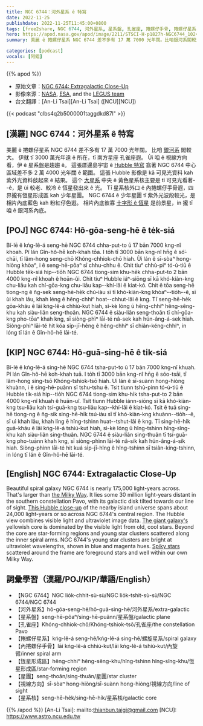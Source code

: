 ```yaml
---
title: NGC 6744：河外星系 ê 特寫
date: 2022-11-25
publishdate: 2022-11-25T11:45:00+0800
tags: [free2share, NGC 6744, 河外星系, 星系盤, 孔雀座, 捲螺仔手骨, 捲螺仔星系, 內捲螺仔手骨, 恆星形成區, 星團, 視線方向, 星系核]
hero: https://apod.nasa.gov/apod/image/2211/STSCI-H-p1827h-NGC6744_1024x925.jpg
summary: 美麗 ê 捲螺仔星系 NGC 6744 差不多有 17 萬 7000 光年闊。比咱銀河系閣較大。

categories: [podcast]
vocals: [阿錕]
---
```


{{% apod %}}

- 原始文章：[NGC 6744: Extragalactic Close-Up](https://apod.nasa.gov/apod/ap221125.html)
- 影像來源：[NASA](https://www.nasa.gov/), [ESA](https://www.spacetelescope.org/), and the [LEGUS team](https://hubblesite.org/contents/news-releases/2018/news-2018-27.html)
- 台文翻譯：[An-Li Tsai][An-Li Tsai] ([NCU][NCU])

{{< podcast "clbs4q2b5000001taggdkd87l" >}}

## [漢羅] NGC 6744：河外星系 ê 特寫
美麗 ê 捲螺仔星系 NGC 6744 差不多有 17 萬 7000 光年闊。
比咱 [銀河系][the Milky Way] 閣較大。
伊就 tī 3000 萬光年遠 ê 所在，tī 南方星座 孔雀座遐。
Ùi 咱 ê 視線方向看，伊 ê 星系盤是趨趨 ê。
這張厝邊島宇宙 ê [Hubble 特寫][This Hubble close-up] 翕著 NGC 6744 中心區域差不多 2 萬 4000 光年闊 ê 範圍。
這張 Hubble 影像是 kā 可見光資料 kah 紫外光資料敆起來 ê 結果。
這个 [大星系][The giant galaxy's] 中央 ê 黃色星系核主要是 tī 可見光看著--ê，是 ùi 較老、較冷 ê 恆星發出來 ê 光。
Tī 星系核外口 ê 內捲螺仔手骨遐，四界攏有恆星形成區 kah 少年星團。
NGC 6744 ê 少年星團 tī 紫外光波段較光，是相片內底藍色 kah 粉紅仔色遐。
相片內底彼寡 [十字形 ê 恆星][Spiky stars] 是前景星，in 攏 tī 咱 ê 銀河系內底。

## [POJ] NGC 6744: Hô-gōa-seng-hē ê te̍k-siá
Bí-lē ê kńg-lê-á seng-hē NGC 6744 chha-put-to ū 17 bān 7000 kng-nî khoah.
Pí lán Gîn-hô-hē koh-khah tōa.
I to̍h tī 3000 bān kng-nî hn̄g ê só͘-chāi, tī lâm-hong seng-chō Khóng-chhiok-chō hiah.
Ùi lán ê sī-sòaⁿ hong-hiòng khòaⁿ, i ê seng-hē-pôaⁿ sī chhu-chhu ê.
Chit tiuⁿ chhù-piⁿ tó-ú-tiū ê Hubble te̍k-siá hip--tio̍h NGC 6744 tiong-sim khu-he̍k chha-put-to 2 bān 4000 kng-nî khoah ê hoān-ûi.
Chit tiuⁿ Hubble iáⁿ-siōng sī kā khó-kiàn-kng chu-liāu kah chí-gōa-kng chu-liāu kap--khí-lâi ê kiat-kó.
Chit ê tōa seng-hē tiong-ng ê n̂g-sek seng-hē-he̍k chú-iàu sī tī khó-kiàn-kng khòaⁿ--tio̍h--ê, sī ùi khah lāu, khah léng ê hêng-chhiⁿ hoat--chhut-lâi ê kng.
Tī seng-hē-he̍k gōa-kháu ê lāi kńg-lê-á chhiú-kut hiah, sì-kè lóng ū hêng-chhiⁿ hêng-sêng-khu kah siàu-liân seng-thoân.
NGC 6744 ê siàu-liân seng-thoân tī chí-gōa-kng pho-tōaⁿ khah kng, sī siòng-phìⁿ lāi-té nâ-sek kah hún-âng-á-sek hiah.
Siòng-phìⁿ lāi-té hit kóa si̍p-jī-hêng ê hêng-chhiⁿ sī chiân-kéng-chhiⁿ, in lóng tī lán ê Gîn-hô-hē lāi-té.

## [KIP] NGC 6744: Hô-guā-sing-hē ê ti̍k-siá
Bí-lē ê kńg-lê-á sing-hē NGC 6744 tsha-put-to ū 17 bān 7000 kng-nî khuah.
Pí lán Gîn-hô-hē koh-khah tuā.
I to̍h tī 3000 bān kng-nî hn̄g ê sóo-tsāi, tī lâm-hong sing-tsō Khóng-tshiok-tsō hiah.
Uì lán ê sī-suànn hong-hiòng khuànn, i ê sing-hē-puânn sī tshu-tshu ê.
Tsit tiunn tshù-pinn tó-ú-tiū ê Hubble ti̍k-siá hip--tio̍h NGC 6744 tiong-sim khu-hi̍k tsha-put-to 2 bān 4000 kng-nî khuah ê huān-uî.
Tsit tiunn Hubble iánn-siōng sī kā khó-kiàn-kng tsu-liāu kah tsí-guā-kng tsu-liāu kap--khí-lâi ê kiat-kó.
Tsit ê tuā sing-hē tiong-ng ê n̂g-sik sing-hē-hi̍k tsú-iàu sī tī khó-kiàn-kng khuànn--tio̍h--ê, sī uì khah lāu, khah líng ê hîng-tshinn huat--tshut-lâi ê kng.
Tī sing-hē-hi̍k guā-kháu ê lāi kńg-lê-á tshiú-kut hiah, sì-kè lóng ū hîng-tshinn hîng-sîng-khu kah siàu-liân sing-thuân.
NGC 6744 ê siàu-liân sing-thuân tī tsí-guā-kng pho-tuānn khah kng, sī siòng-phìnn lāi-té nâ-sik kah hún-âng-á-sik hiah.
Siòng-phìnn lāi-té hit kuá si̍p-jī-hîng ê hîng-tshinn sī tsiân-kíng-tshinn, in lóng tī lán ê Gîn-hô-hē lāi-té.

## [English] NGC 6744: Extragalactic Close-Up
Beautiful spiral galaxy NGC 6744 is nearly 175,000 light-years across.
That's larger than [the Milky Way][the Milky Way].
It lies some 30 million light-years distant in the southern constellation Pavo, with its galactic disk tilted towards our line of sight.
[This Hubble close-up][This Hubble close-up] of the nearby island universe spans about 24,000 light-years or so across NGC 6744's central region.
The Hubble view combines visible light and ultraviolet image data.
[The giant galaxy's][The giant galaxy's] yellowish core is dominated by the visible light from old, cool stars.
Beyond the core are star-forming regions and young star clusters scattered along the inner spiral arms.
NGC 6744's young star clusters are bright at ultraviolet wavelengths, shown in blue and magenta hues.
[Spiky stars][Spiky stars] scattered around the frame are foreground stars and well within our own Milky Way.

## 詞彙學習（漢羅/POJ/KIP/華語/English）

- 【NGC 6744】NGC lio̍k-chhit-sù-sù/NGC lio̍k-tshit-sù-sù/NGC 6744/NGC 6744
- 【河外星系】hô-gōa-seng-hē/hô-guā-sing-hē/河外星系/extra-galactic
- 【星系盤】seng-hē-pôaⁿ/sing-hē-puânn/星系盤/galactic plane
- 【孔雀座】Khóng-chhiok-chō/Khóng-tshiok-tsō/孔雀座/the constellation Pavo
- 【捲螺仔星系】kńg-lê-á seng-hē/kńg-lê-á sing-hē/螺旋星系/spiral galaxy
- 【內捲螺仔手骨】lāi kńg-lê-á chhiú-kut/lāi kńg-lê-á tshiú-kut/內旋臂/inner spiral arm
- 【恆星形成區】hêng-chhiⁿ hêng-sêng-khu/hîng-tshinn hîng-sîng-khu/恆星形成區/star-forming region
- 【星團】seng-thoân/sing-thuân/星團/star cluster
- 【視線方向】sī-sòaⁿ hong-hiòng/sī-suànn hong-hiòng/視線方向/line of sight
- 【星系核】seng-hē-he̍k/sing-hē-hi̍k/星系核/galactic core


{{% /apod %}}
[An-Li Tsai]: mailto:thianbun.taigi@gmail.com
[NCU]: https://www.astro.ncu.edu.tw

[copyright]: https://apod.nasa.gov/apod/fap/lib/about_apod.html#srapply
[License]: https://creativecommons.org/licenses/by/2.0/

[the Milky Way]:https://apod.nasa.gov/apod/ap080606.html
[This Hubble close-up]:https://hubblesite.org/contents/media/images/2018/27/4167-Image.html
[The giant galaxy's]:https://www.eso.org/public/news/eso1118/
[Spiky stars]:https://esahubble.org/about/faq/#5


